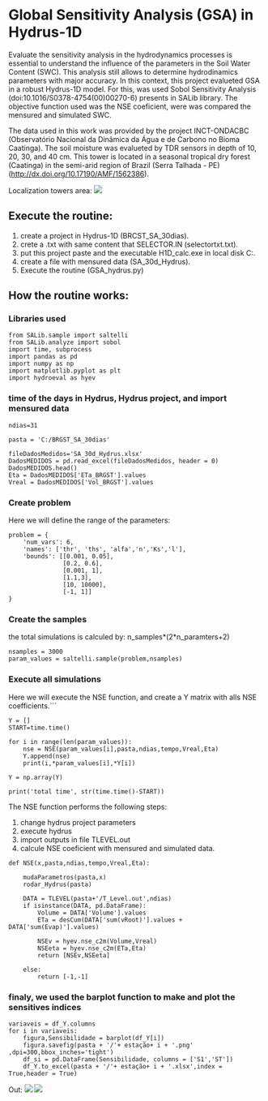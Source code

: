 # Global Sensitivity Analysis (GSA) in Hydrus-1D

Evaluate the sensitivity analysis in the hydrodynamics processes is essential to understand the influence of the parameters in the Soil Water Content (SWC). This analysis still allows to determine hydrodinamics parameters with major accuracy. In this context, this project evalueted GSA in a robust Hydrus-1D model. For this, was used Sobol Sensitivity Analysis (doi:10.1016/S0378-4754(00)00270-6) presents in SALib library. The objective function used was the NSE coeficient, were was compared the mensured and simulated SWC. 

The data used in this work was provided by the project INCT-ONDACBC (Observatório Nacional da Dinâmica da Água e de Carbono no Bioma Caatinga). The soil moisture was evalueted by TDR sensors in depth of 10, 20, 30, and 40 cm. This tower is located in a seasonal tropical dry forest (Caatinga) in the semi-arid region of Brazil (Serra Talhada - PE) (http://dx.doi.org/10.17190/AMF/1562386).

Localization towers area:
<img src = "https://github.com/ravellys/Soil-Moisture-estimator-with-Machine-Learn/blob/master/localiza%C3%A7%C3%A3o.png">

## Execute the routine:
1. create a project in Hydrus-1D (BRCST_SA_30dias). 
2. crete a .txt with same content that SELECTOR.IN (selectortxt.txt).
3. put this project paste and the executable H1D_calc.exe in local disk C:.
4. create a file with mensured data (SA_30d_Hydrus).
5. Execute the routine (GSA_hydrus.py)

## How the routine works:

### Libraries used

```
from SALib.sample import saltelli
from SALib.analyze import sobol
import time, subprocess
import pandas as pd
import numpy as np
import matplotlib.pyplot as plt
import hydroeval as hyev
```

### time of the days in Hydrus, Hydrus project, and import mensured data

```
ndias=31

pasta = 'C:/BRGST_SA_30dias'

fileDadosMedidos='SA_30d_Hydrus.xlsx'
DadosMEDIDOS = pd.read_excel(fileDadosMedidos, header = 0)
DadosMEDIDOS.head()
Eta = DadosMEDIDOS['ETa_BRGST'].values
Vreal = DadosMEDIDOS['Vol_BRGST'].values
```

### Create problem

Here we will define the range of the parameters:
```
problem = {
    'num_vars': 6,
    'names': ['thr', 'ths', 'alfa','n','Ks','l'],
    'bounds': [[0.001, 0.05],
               [0.2, 0.6],
               [0.001, 1],
               [1.1,3],
               [10, 10000],
               [-1, 1]]
}
```

### Create the samples 

the total simulations is calculed by: n_samples*(2*n_paramters+2)
```
nsamples = 3000
param_values = saltelli.sample(problem,nsamples)
```

### Execute all simulations

Here we will execute the NSE function, and create a Y matrix with alls NSE coefficients.```
```
Y = []
START=time.time()

for i in range(len(param_values)): 
    nse = NSE(param_values[i],pasta,ndias,tempo,Vreal,Eta)
    Y.append(nse)
    print(i,*param_values[i],*Y[i])

Y = np.array(Y)

print('total time', str(time.time()-START))
```

The NSE function performs the following steps:
1. change hydrus project parameters
2. execute hydrus
3. import outputs in file TLEVEL.out
4. calcule NSE coeficient with mensured and simulated data.

```
def NSE(x,pasta,ndias,tempo,Vreal,Eta):
    
    mudaParametros(pasta,x)
    rodar_Hydrus(pasta) 

    DATA = TLEVEL(pasta+'/T_Level.out',ndias)
    if isinstance(DATA, pd.DataFrame):
        Volume = DATA['Volume'].values
        ETa = desCum(DATA['sum(vRoot)'].values + DATA['sum(Evap)'].values)
    
        NSEv = hyev.nse_c2m(Volume,Vreal)
        NSEeta = hyev.nse_c2m(ETa,Eta)
        return [NSEv,NSEeta]        
 
    else:
        return [-1,-1]
```

### finaly, we used the barplot function to make and plot the sensitives indices
```
variaveis = df_Y.columns
for i in variaveis:
    figura,Sensibilidade = barplot(df_Y[i])
    figura.savefig(pasta + '/'+ estação+ i + '.png' ,dpi=300,bbox_inches='tight')
    df_si = pd.DataFrame(Sensibilidade, columns = ['S1','ST'])
    df_Y.to_excel(pasta + '/'+ estação+ i + '.xlsx',index = True,header = True)
````
 Out: 
<img src = "https://github.com/ravellys/Soil-Moisture-estimator-with-Machine-Learn/blob/master/localiza%C3%A7%C3%A3o.png">
<img src = "https://github.com/ravellys/Soil-Moisture-estimator-with-Machine-Learn/blob/master/localiza%C3%A7%C3%A3o.png">
